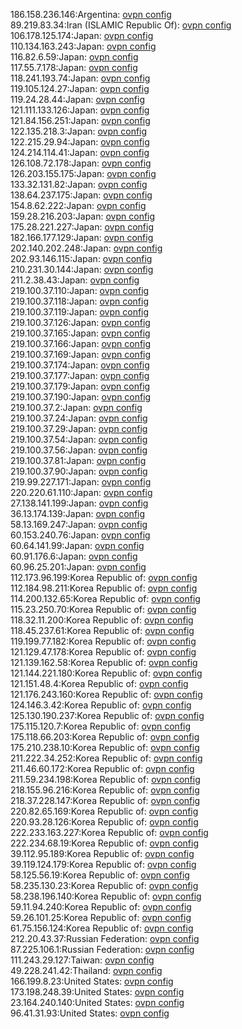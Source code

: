 186.158.236.146:Argentina: [ovpn config](vpn/186_158_236_146.ovpn)  
89.219.83.34:Iran (ISLAMIC Republic Of): [ovpn config](vpn/89_219_83_34.ovpn)  
106.178.125.174:Japan: [ovpn config](vpn/106_178_125_174.ovpn)  
110.134.163.243:Japan: [ovpn config](vpn/110_134_163_243.ovpn)  
116.82.6.59:Japan: [ovpn config](vpn/116_82_6_59.ovpn)  
117.55.7.178:Japan: [ovpn config](vpn/117_55_7_178.ovpn)  
118.241.193.74:Japan: [ovpn config](vpn/118_241_193_74.ovpn)  
119.105.124.27:Japan: [ovpn config](vpn/119_105_124_27.ovpn)  
119.24.28.44:Japan: [ovpn config](vpn/119_24_28_44.ovpn)  
121.111.133.126:Japan: [ovpn config](vpn/121_111_133_126.ovpn)  
121.84.156.251:Japan: [ovpn config](vpn/121_84_156_251.ovpn)  
122.135.218.3:Japan: [ovpn config](vpn/122_135_218_3.ovpn)  
122.215.29.94:Japan: [ovpn config](vpn/122_215_29_94.ovpn)  
124.214.114.41:Japan: [ovpn config](vpn/124_214_114_41.ovpn)  
126.108.72.178:Japan: [ovpn config](vpn/126_108_72_178.ovpn)  
126.203.155.175:Japan: [ovpn config](vpn/126_203_155_175.ovpn)  
133.32.131.82:Japan: [ovpn config](vpn/133_32_131_82.ovpn)  
138.64.237.175:Japan: [ovpn config](vpn/138_64_237_175.ovpn)  
154.8.62.222:Japan: [ovpn config](vpn/154_8_62_222.ovpn)  
159.28.216.203:Japan: [ovpn config](vpn/159_28_216_203.ovpn)  
175.28.221.227:Japan: [ovpn config](vpn/175_28_221_227.ovpn)  
182.166.177.129:Japan: [ovpn config](vpn/182_166_177_129.ovpn)  
202.140.202.248:Japan: [ovpn config](vpn/202_140_202_248.ovpn)  
202.93.146.115:Japan: [ovpn config](vpn/202_93_146_115.ovpn)  
210.231.30.144:Japan: [ovpn config](vpn/210_231_30_144.ovpn)  
211.2.38.43:Japan: [ovpn config](vpn/211_2_38_43.ovpn)  
219.100.37.110:Japan: [ovpn config](vpn/219_100_37_110.ovpn)  
219.100.37.118:Japan: [ovpn config](vpn/219_100_37_118.ovpn)  
219.100.37.119:Japan: [ovpn config](vpn/219_100_37_119.ovpn)  
219.100.37.126:Japan: [ovpn config](vpn/219_100_37_126.ovpn)  
219.100.37.165:Japan: [ovpn config](vpn/219_100_37_165.ovpn)  
219.100.37.166:Japan: [ovpn config](vpn/219_100_37_166.ovpn)  
219.100.37.169:Japan: [ovpn config](vpn/219_100_37_169.ovpn)  
219.100.37.174:Japan: [ovpn config](vpn/219_100_37_174.ovpn)  
219.100.37.177:Japan: [ovpn config](vpn/219_100_37_177.ovpn)  
219.100.37.179:Japan: [ovpn config](vpn/219_100_37_179.ovpn)  
219.100.37.190:Japan: [ovpn config](vpn/219_100_37_190.ovpn)  
219.100.37.2:Japan: [ovpn config](vpn/219_100_37_2.ovpn)  
219.100.37.24:Japan: [ovpn config](vpn/219_100_37_24.ovpn)  
219.100.37.29:Japan: [ovpn config](vpn/219_100_37_29.ovpn)  
219.100.37.54:Japan: [ovpn config](vpn/219_100_37_54.ovpn)  
219.100.37.56:Japan: [ovpn config](vpn/219_100_37_56.ovpn)  
219.100.37.81:Japan: [ovpn config](vpn/219_100_37_81.ovpn)  
219.100.37.90:Japan: [ovpn config](vpn/219_100_37_90.ovpn)  
219.99.227.171:Japan: [ovpn config](vpn/219_99_227_171.ovpn)  
220.220.61.110:Japan: [ovpn config](vpn/220_220_61_110.ovpn)  
27.138.141.199:Japan: [ovpn config](vpn/27_138_141_199.ovpn)  
36.13.174.139:Japan: [ovpn config](vpn/36_13_174_139.ovpn)  
58.13.169.247:Japan: [ovpn config](vpn/58_13_169_247.ovpn)  
60.153.240.76:Japan: [ovpn config](vpn/60_153_240_76.ovpn)  
60.64.141.99:Japan: [ovpn config](vpn/60_64_141_99.ovpn)  
60.91.176.6:Japan: [ovpn config](vpn/60_91_176_6.ovpn)  
60.96.25.201:Japan: [ovpn config](vpn/60_96_25_201.ovpn)  
112.173.96.199:Korea Republic of: [ovpn config](vpn/112_173_96_199.ovpn)  
112.184.98.211:Korea Republic of: [ovpn config](vpn/112_184_98_211.ovpn)  
114.200.132.65:Korea Republic of: [ovpn config](vpn/114_200_132_65.ovpn)  
115.23.250.70:Korea Republic of: [ovpn config](vpn/115_23_250_70.ovpn)  
118.32.11.200:Korea Republic of: [ovpn config](vpn/118_32_11_200.ovpn)  
118.45.237.61:Korea Republic of: [ovpn config](vpn/118_45_237_61.ovpn)  
119.199.77.182:Korea Republic of: [ovpn config](vpn/119_199_77_182.ovpn)  
121.129.47.178:Korea Republic of: [ovpn config](vpn/121_129_47_178.ovpn)  
121.139.162.58:Korea Republic of: [ovpn config](vpn/121_139_162_58.ovpn)  
121.144.221.180:Korea Republic of: [ovpn config](vpn/121_144_221_180.ovpn)  
121.151.48.4:Korea Republic of: [ovpn config](vpn/121_151_48_4.ovpn)  
121.176.243.160:Korea Republic of: [ovpn config](vpn/121_176_243_160.ovpn)  
124.146.3.42:Korea Republic of: [ovpn config](vpn/124_146_3_42.ovpn)  
125.130.190.237:Korea Republic of: [ovpn config](vpn/125_130_190_237.ovpn)  
175.115.120.7:Korea Republic of: [ovpn config](vpn/175_115_120_7.ovpn)  
175.118.66.203:Korea Republic of: [ovpn config](vpn/175_118_66_203.ovpn)  
175.210.238.10:Korea Republic of: [ovpn config](vpn/175_210_238_10.ovpn)  
211.222.34.252:Korea Republic of: [ovpn config](vpn/211_222_34_252.ovpn)  
211.46.60.172:Korea Republic of: [ovpn config](vpn/211_46_60_172.ovpn)  
211.59.234.198:Korea Republic of: [ovpn config](vpn/211_59_234_198.ovpn)  
218.155.96.216:Korea Republic of: [ovpn config](vpn/218_155_96_216.ovpn)  
218.37.228.147:Korea Republic of: [ovpn config](vpn/218_37_228_147.ovpn)  
220.82.65.169:Korea Republic of: [ovpn config](vpn/220_82_65_169.ovpn)  
220.93.28.126:Korea Republic of: [ovpn config](vpn/220_93_28_126.ovpn)  
222.233.163.227:Korea Republic of: [ovpn config](vpn/222_233_163_227.ovpn)  
222.234.68.19:Korea Republic of: [ovpn config](vpn/222_234_68_19.ovpn)  
39.112.95.189:Korea Republic of: [ovpn config](vpn/39_112_95_189.ovpn)  
39.119.124.179:Korea Republic of: [ovpn config](vpn/39_119_124_179.ovpn)  
58.125.56.19:Korea Republic of: [ovpn config](vpn/58_125_56_19.ovpn)  
58.235.130.23:Korea Republic of: [ovpn config](vpn/58_235_130_23.ovpn)  
58.238.196.140:Korea Republic of: [ovpn config](vpn/58_238_196_140.ovpn)  
59.11.94.240:Korea Republic of: [ovpn config](vpn/59_11_94_240.ovpn)  
59.26.101.25:Korea Republic of: [ovpn config](vpn/59_26_101_25.ovpn)  
61.75.156.124:Korea Republic of: [ovpn config](vpn/61_75_156_124.ovpn)  
212.20.43.37:Russian Federation: [ovpn config](vpn/212_20_43_37.ovpn)  
87.225.106.1:Russian Federation: [ovpn config](vpn/87_225_106_1.ovpn)  
111.243.29.127:Taiwan: [ovpn config](vpn/111_243_29_127.ovpn)  
49.228.241.42:Thailand: [ovpn config](vpn/49_228_241_42.ovpn)  
166.199.8.23:United States: [ovpn config](vpn/166_199_8_23.ovpn)  
173.198.248.39:United States: [ovpn config](vpn/173_198_248_39.ovpn)  
23.164.240.140:United States: [ovpn config](vpn/23_164_240_140.ovpn)  
96.41.31.93:United States: [ovpn config](vpn/96_41_31_93.ovpn)  
